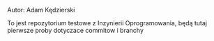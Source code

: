 Autor: Adam Kędzierski


To jest repozytorium testowe z Inzynierii Oprogramowania,
będą tutaj pierwsze proby dotyczace commitow i branchy 
